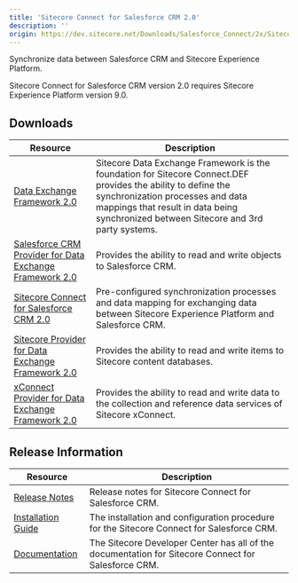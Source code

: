 ```yaml
---
title: 'Sitecore Connect for Salesforce CRM 2.0'
description: ''
origin: https://dev.sitecore.net/Downloads/Salesforce_Connect/2x/Sitecore_Connect_for_Salesforce_CRM_20.aspx
---
```


Synchronize data between Salesforce CRM and Sitecore Experience Platform.

  <Alert variant='warning' mb={4}>
    <AlertIcon />
    Sitecore Connect for Salesforce CRM version 2.0 requires Sitecore Experience Platform version 9.0.
  </Alert>


## Downloads

| Resource                                                                                                                                                                                                                                                                      | Description                                                                                                                                                                                                                               |
| ----------------------------------------------------------------------------------------------------------------------------------------------------------------------------------------------------------------------------------------------------------------------------- | ----------------------------------------------------------------------------------------------------------------------------------------------------------------------------------------------------------------------------------------- |
| [Data Exchange Framework 2.0](https://scdp.blob.core.windows.net/downloads/Salesforce%20Connect/2x/Sitecore%20Connect%20for%20Salesforce%20CRM%2020/Secure/Data%20Exchange%20Framework%202.0.0%20rev.%20171013.zip)                                                           | Sitecore Data Exchange Framework is the foundation for Sitecore Connect.DEF provides the ability to define the synchronization processes and data mappings that result in data being synchronized between Sitecore and 3rd party systems. |
| [Salesforce CRM Provider for Data Exchange Framework 2.0](https://scdp.blob.core.windows.net/downloads/Salesforce%20Connect/2x/Sitecore%20Connect%20for%20Salesforce%20CRM%2020/Secure/Salesforce%20Provider%20for%20Data%20Exchange%20Framework%202.0.0%20rev.%20171013.zip) | Provides the ability to read and write objects to Salesforce CRM.                                                                                                                                                                         |
| [Sitecore Connect for Salesforce CRM 2.0](https://scdp.blob.core.windows.net/downloads/Salesforce%20Connect/2x/Sitecore%20Connect%20for%20Salesforce%20CRM%2020/Secure/Connect%20for%20Salesforce%202.0.0%20rev.%20171013.zip)                                                | Pre-configured synchronization processes and data mapping for exchanging data between Sitecore Experience Platform and Salesforce CRM.                                                                                                    |
| [Sitecore Provider for Data Exchange Framework 2.0](https://scdp.blob.core.windows.net/downloads/Salesforce%20Connect/2x/Sitecore%20Connect%20for%20Salesforce%20CRM%2020/Secure/Sitecore%20Provider%20for%20Data%20Exchange%20Framework%202.0.0%20rev.%20171013.zip)         | Provides the ability to read and write items to Sitecore content databases.                                                                                                                                                               |
| [xConnect Provider for Data Exchange Framework 2.0](https://scdp.blob.core.windows.net/downloads/Salesforce%20Connect/2x/Sitecore%20Connect%20for%20Salesforce%20CRM%2020/Secure/xConnect%20Provider%20for%20Data%20Exchange%20Framework%202.0.0%20rev.%20171013.zip)         | Provides the ability to read and write data to the collection and reference data services of Sitecore xConnect.                                                                                                                           |

## Release Information

| Resource                                                                                                                                                                                                                  | Description                                                                                         |
| ------------------------------------------------------------------------------------------------------------------------------------------------------------------------------------------------------------------------- | --------------------------------------------------------------------------------------------------- |
| [Release Notes](/downloads/Salesforce_Connect/2x/Sitecore_Connect_for_Salesforce_CRM_20/Release_Notes)                                                                                                                    | Release notes for Sitecore Connect for Salesforce CRM.                                              |
| [Installation Guide](https://scdp.blob.core.windows.net/downloads/Salesforce%20Connect/2x/Sitecore%20Connect%20for%20Salesforce%20CRM%2020/Secure/Sitecore%20Connect%20for%20Salesforce%202.0%20Installation%20Guide.pdf) | The installation and configuration procedure for the Sitecore Connect for Salesforce CRM.           |
| [Documentation](https://doc.sitecore.com/developers/salesforce-connect/20/sitecore-connect-for-salesforce-crm/en/index-en.html)                                                                                           | The Sitecore Developer Center has all of the documentation for Sitecore Connect for Salesforce CRM. |
